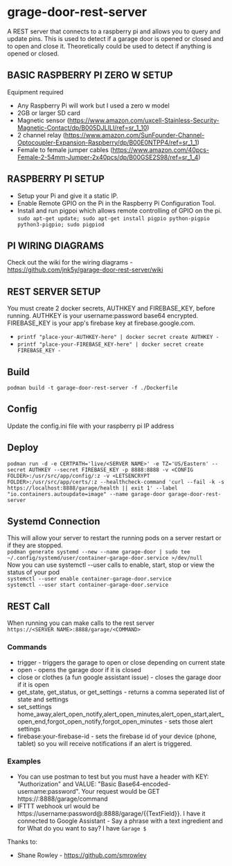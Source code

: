 # grage-door-rest-server

A REST server that connects to a raspberry pi and allows you to query and update pins. This is used to detect if a garage door is opened or closed and to open and close it. Theoretically could be used to detect if anything is opened or closed.

## BASIC RASPBERRY PI ZERO W SETUP
Equipment required
* Any Raspberry Pi will work but I used a zero w model
* 2GB or larger SD card
* Magnetic sensor (https://www.amazon.com/uxcell-Stainless-Security-Magnetic-Contact/dp/B005DJLILI/ref=sr_1_10)
* 2 channel relay (https://www.amazon.com/SunFounder-Channel-Optocoupler-Expansion-Raspberry/dp/B00E0NTPP4/ref=sr_1_1)
* Female to female jumper cables (https://www.amazon.com/40pcs-Female-2-54mm-Jumper-2x40pcs/dp/B00GSE2S98/ref=sr_1_4)

## RASPBERRY PI SETUP
* Setup your Pi and give it a static IP.
* Enable Remote GPIO on the Pi in the Raspberry Pi Configuration Tool.
* Install and run pigpoi which allows remote controlling of GPIO on the pi.
 `sudo apt-get update; sudo apt-get install pigpio python-pigpio python3-pigpio; sudo pigpiod`

## PI WIRING DIAGRAMS  
Check out the wiki for the wiring diagrams - https://github.com/jnk5y/garage-door-rest-server/wiki

## REST SERVER SETUP  
You must create 2 docker secrets, AUTHKEY and FIREBASE_KEY, before running. AUTHKEY is your username:password base64 encrypted. FIREBASE_KEY is your app's firebase key at firebase.google.com.
 * `printf "place-your-AUTHKEY-here" | docker secret create AUTHKEY -`
 * `printf "place-your-FIREBASE_KEY-here" | docker secret create FIREBASE_KEY -`

## Build  
`podman build -t garage-door-rest-server -f ./Dockerfile`

## Config  
Update the config.ini file with your raspberry pi IP address
 
## Deploy
`podman run -d -e CERTPATH='live/<SERVER NAME>' -e TZ='US/Eastern' --secret AUTHKEY --secret FIREBASE_KEY -p 8888:8888 -v <CONFIG FOLDER>:/usr/src/app/config/:z -v <LETSENCRYPT FOLDER>:/usr/src/app/certs/:z --healthcheck-command 'curl --fail -k -s https://localhost:8888/garage/health || exit 1' --label "io.containers.autoupdate=image" --name garage-door garage-door-rest-server`
 
## Systemd Connection
This will allow your server to restart the running pods on a server restart or if they are stopped.  
`podman generate systemd --new --name garage-door | sudo tee ~/.config/systemd/user/container-garage-door.service >/dev/null`  
Now you can use systemctl --user calls to enable, start, stop or view the status of your pod  
`systemctl --user enable container-garage-door.service`  
`systemctl --user start container-garage-door.service`

## REST Call
When running you can make calls to the rest server  
`https://<SERVER NAME>:8888/garage/<COMMAND>`
 
### Commands  
 * trigger - triggers the garage to open or close depending on current state
 * open - opens the garage door if it is closed
 * close or clothes (a fun google assistant issue) - closes the garage door if it is open
 * get_state, get_status, or get_settings - returns a comma seperated list of state and settings
 * set_settings home_away,alert_open_notify,alert_open_minutes,alert_open_start,alert_open_end,forgot_open_notify,forgot_open_minutes - sets those alert settings
 * firebase:your-firebase-id - sets the firebase id of your device (phone, tablet) so you will receive notifications if an alert is triggered.
 
### Examples
 * You can use postman to test but you must have a header with KEY: "Authorization" and VALUE: "Basic Base64-encoded-username:password". Your request would be GET https://<SERVER NAME>:8888/garage/command 
 * IFTTT webhook url would be https://username:password@<SERVER NAME>:8888/garage/{{TextField}}. I have it connected to Google Assistant - Say a phrase with a text ingredient and for What do you want to say? I have `Garage $`
 
Thanks to:
* Shane Rowley - https://github.com/smrowley
